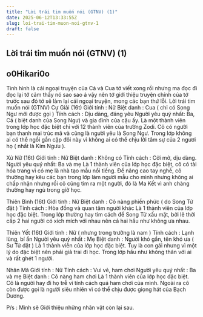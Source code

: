 ```yaml
---
title: "Lời trái tim muốn nói (GTNV) (1)"
date: 2025-06-12T13:33:55Z
slug: loi-trai-tim-muon-noi-gtnv-1
draft: false
---
```


## Lời trái tim muốn nói (GTNV) (1)

## o0Hikari0o

Tình hình là cái ngoại truyện của Cá và Cua tớ viết xong rồi nhưng ma đọc đi đọc lại tớ cảm thấy nó sao sao á vậy nên tớ giới thiệu truyện chính của tớ trước sau đó tớ sẽ làm lại cái ngoại truyện, mong các bạn thứ lỗi. 
                Lời trái tim muốn nói (GTNV)
 Cự Giải (16t)
 Giới tính : Nữ                                                                                        Biệt danh : Cua ( chỉ có Song Ngư mới được gọi )                              Tính cách : Dịu dàng, đáng yêu                                                            Người yêu quý nhất: Ba, Cá ( biệt danh của Song Ngư) và gia đình của cậu ấy.                                                                                        Là một thành viên trong lớp học đặc biệt chỉ với 12 thành viên của trường Zodi. Cô có người bạn thanh mai trúc mã và cũng là người yêu là Song Ngư. Trong lớp không ai có thể ngồi gần cặp đôi này vì không ai có thể chịu lời tâm sự của 2 ngươi họ ( nhất là Kim Ngưu ).
 
 

 Xử Nữ (16t)
 Giới tính : Nữ
 Biệt danh : Không có
 Tính cách : Cởi mở, dịu dàng.                                                              Người yêu quý nhất: Ba và mẹ 
 Là 1 thành viên của lớp học đặc biệt, cô có tài hóa trang vì có mẹ là nhà tạo mẫu nổi tiếng. Để nâng cao tay nghề, cô thường hay kêu các bạn trong lớp làm người mẫu cho mình nhưng không ai chấp nhận nhưng rồi cô cũng tìm ra một người, đó là Ma Kết vì anh chàng thường hay ngủ trong giờ học.

Thiên Bình (16t)
 Giới tính : Nữ
 Biệt danh : Cô nàng phiền phức ( do Song Tử đặt )                            Tính cách : Hòa đồng và quan tâm người khác                                    Là 1 thành viên của lớp học đặc biệt. Trong lớp thường hay tìm cách để Song Tử xấu mặt, bởi lẽ thời cấp 2 hai người có xích mích với nhau nên cả hai hầu như không ưa nhau.

Thiên Yết (16t)
 Giới tính : Nữ ( nhưng trong trường là nam )                                       Tính cách : Lạnh lùng, bí ẩn                                                                 Người yêu quý nhất : Mẹ
  Biệt danh : Người khó gần, tên khó ưa ( Sư Tử đặt )
  Là 1 thành viên của lớp học đặc biệt. Tuy là con gái nhưng vì một lý do đặc biệt nên phải giả trai đi học. Trong lớp hầu như không thân với ai và rất ghét 1 người.

Nhân Mã
 Giới tính : Nữ                                                                                        Tính cách : Vui vẻ, ham chơi                                                                Người yêu quý nhất : Ba và mẹ                                                            Biệt danh : Cô nàng ham chơi                                                              Là 1 thành viên của lớp học đặc biệt. Cô là người hay đi họ trễ vì tính cách quá ham chơi của mình. Ngoài ra cô còn được gọi là người siêu nhiên vì có thể chịu được giọng hát của Bạch Dương.                                                                  

 P/s : Mình sẽ Giới thiệu những nhân vật còn lại sau.